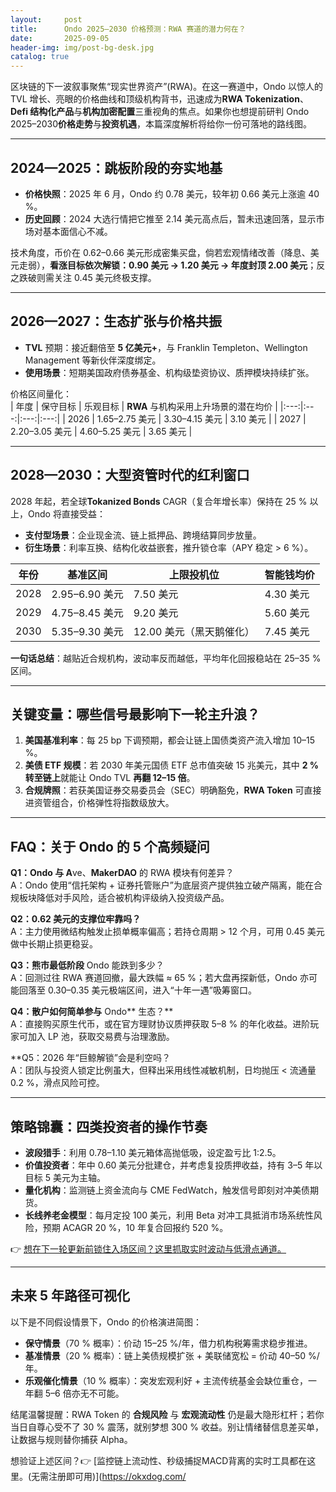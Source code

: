 ```yaml
---
layout:     post
title:      Ondo 2025–2030 价格预测：RWA 赛道的潜力何在？
date:       2025-09-05
header-img: img/post-bg-desk.jpg
catalog: true
---
```


区块链的下一波叙事聚焦“现实世界资产”(RWA)。在这一赛道中，Ondo 以惊人的 TVL 增长、亮眼的价格曲线和顶级机构背书，迅速成为**RWA Tokenization**、**Defi 结构化产品**与**机构加密配置**三重视角的焦点。如果你也想提前研判 Ondo 2025–2030**价格走势**与**投资机遇**，本篇深度解析将给你一份可落地的路线图。

---

## 2024—2025：跳板阶段的夯实地基

- **价格快照**：2025 年 6 月，Ondo 约 0.78 美元，较年初 0.66 美元上涨逾 40 %。  
- **历史回顾**：2024 大选行情把它推至 2.14 美元高点后，暂未迅速回落，显示市场对基本面信心不减。  

技术角度，币价在 0.62–0.66 美元形成密集买盘，倘若宏观情绪改善（降息、美元走弱），**看涨目标依次解锁：0.90 美元 → 1.20 美元 → 年度封顶 2.00 美元**；反之跌破则需关注 0.45 美元终极支撑。

---

## 2026—2027：生态扩张与价格共振

- **TVL** 预期：接近翻倍至 **5 亿美元+**，与 Franklin Templeton、Wellington Management 等新伙伴深度绑定。  
- **使用场景**：短期美国政府债券基金、机构级垫资协议、质押模块持续扩张。

价格区间量化：  
| 年度 | 保守目标 | 乐观目标 | **RWA** 与机构采用上升场景的潜在均价 |
|:---:|:---:|:---:|:---:|
| 2026 | 1.65–2.75 美元 | 3.30–4.15 美元 | 3.10 美元 |
| 2027 | 2.20–3.05 美元 | 4.60–5.25 美元 | 3.65 美元 |

---

## 2028—2030：大型资管时代的红利窗口

2028 年起，若全球**Tokanized Bonds** CAGR（复合年增长率）保持在 25 % 以上，Ondo 将直接受益：  

- **支付型场景**：企业现金流、链上抵押品、跨境结算同步放量。  
- **衍生场景**：利率互换、结构化收益嵌套，推升锁仓率（APY 稳定 > 6 %）。

年份 | 基准区间 | **上限投机位** | 智能钱均价
---|---|---|---
2028 | 2.95–6.90 美元 | 7.50 美元 | 4.30 美元
2029 | 4.75–8.45 美元 | 9.20 美元 | 5.60 美元
2030 | 5.35–9.30 美元 | 12.00 美元（黑天鹅催化） | 7.45 美元

**一句话总结**：越贴近合规机构，波动率反而越低，平均年化回报稳站在 25–35 % 区间。

---

## 关键变量：哪些信号最影响下一轮主升浪？

1. **美国基准利率**：每 25 bp 下调预期，都会让链上国债类资产流入增加 10–15 %。  
2. **美债 ETF 规模**：若 2030 年美元国债 ETF 总市值突破 15 兆美元，其中 **2 % 转至链上**就能让 Ondo TVL **再翻 12–15 倍**。  
3. **合规牌照**：若获美国证券交易委员会（SEC）明确豁免，**RWA Token** 可直接进资管组合，价格弹性将指数级放大。

---

## FAQ：关于 Ondo 的 5 个高频疑问

**Q1：Ondo 与 A**ve、**MakerDAO** 的 RWA 模块有何差异？  
A：Ondo 使用“信托架构 + 证券托管账户”为底层资产提供独立破产隔离，能在合规板块降低对手风险，适合被机构评级纳入投资级产品。

**Q2：0.62 美元的支撑位牢靠吗？**  
A：主力使用微结构触发止损单概率偏高；若持仓周期 > 12 个月，可用 0.45 美元做中长期止损更稳妥。

**Q3：熊市最低阶段** Ondo 能跌到多少？  
A：回测过往 RWA 赛道回撤，最大跌幅 ≈ 65 %；若大盘再探新低，Ondo 亦可能回落至 0.30–0.35 美元极端区间，进入“十年一遇”吸筹窗口。

**Q4：散户如何简单参与** Ondo** 生态？**  
A：直接购买原生代币，或在官方理财协议质押获取 5–8 % 的年化收益。进阶玩家可加入 LP 池，获取交易费与治理激励。

**Q5：2026 年“巨鲸解锁”会是利空吗？  
A：团队与投资人锁定比例虽大，但释出采用线性减敏机制，日均抛压 < 流通量 0.2 %，滑点风险可控。

---

## 策略锦囊：四类投资者的操作节奏

- **波段猎手**：利用 0.78–1.10 美元箱体高抛低吸，设定盈亏比 1:2.5。  
- **价值投资者**：年中 0.60 美元分批建仓，并考虑复投质押收益，持有 3–5 年以目标 5 美元为主轴。  
- **量化机构**：监测链上资金流向与 CME FedWatch，触发信号即刻对冲美债期货。  
- **长线养老金模型**：每月定投 100 美元，利用 Beta 对冲工具抵消市场系统性风险，预期 ACAGR 20 %，10 年复合回报约 520 %。

👉 [想在下一轮更新前锁住入场区间？这里抓取实时波动与低滑点通道。](https://okxdog.com/)

---

## 未来 5 年路径可视化

以下是不同假设情景下，Ondo 的价格演进简图：

- **保守情景**（70 % 概率）：价动 15–25 %/年，借力机构税筹需求稳步推进。  
- **基准情景**（20 % 概率）：链上美债规模扩张 + 美联储宽松 = 价动 40–50 %/年。  
- **乐观催化情景**（10 % 概率）：突发宏观利好 + 主流传统基金会缺位重仓，一年翻 5–6 倍亦无不可能。

结尾温馨提醒：RWA Token 的 **合规风险** 与 **宏观流动性** 仍是最大隐形杠杆；若你当日自尊心受不了 30 % 震荡，就别梦想 300 % 收益。别让情绪替信息差买单，让数据与规则替你捕获 Alpha。

想验证上述区间？👉 [监控链上流动性、秒级捕捉MACD背离的实时工具都在这里。(无需注册即可用)](https://okxdog.com/